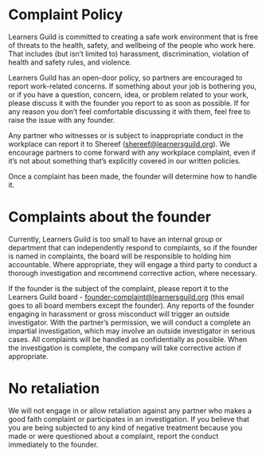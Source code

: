 # Complaint Policy

Learners Guild is committed to creating a safe work environment that is free of threats to the health, safety, and wellbeing of the people who work here. That includes (but isn’t limited to) harassment, discrimination, violation of health and safety rules, and violence.

Learners Guild has an open-door policy, so partners are encouraged to report work-related concerns. If something about your job is bothering you, or if you have a question, concern, idea, or problem related to your work, please discuss it with the founder you report to as soon as possible. If for any reason you don’t feel comfortable discussing it with them, feel free to raise the issue with any founder.

Any partner who witnesses or is subject to inappropriate conduct in the workplace can report it to Shereef (shereef@learnersguild.org). We encourage partners to come forward with any workplace complaint, even if it’s not about something that’s explicitly covered in our written policies.

Once a complaint has been made, the founder will determine how to handle it.

# Complaints about the founder

Currently, Learners Guild is too small to have an internal group or department  that can independently respond to complaints, so if the founder is named in complaints, the board will be responsible to holding him accountable.  Where appropriate, they will engage a third party to conduct a thorough investigation and recommend corrective action, where necessary.

If the founder is the subject of the complaint, please report it to the Learners Guild board - founder-complaint@learnersguild.org (this email goes to all board members except the founder). Any reports of the founder engaging in harassment or gross misconduct will trigger an outside investigator. With the partner’s permission, we will conduct a complete an impartial investigation, which may involve an outside investigator in serious cases. All complaints will be handled as confidentially as possible. When the investigation is complete, the company will take corrective action if appropriate.

# No retaliation

We will not engage in or allow retaliation against any partner who makes a good faith complaint or participates in an investigation. If you believe that you are being subjected to any kind of negative treatment because you made or were questioned about a complaint, report the conduct immediately to the founder.
